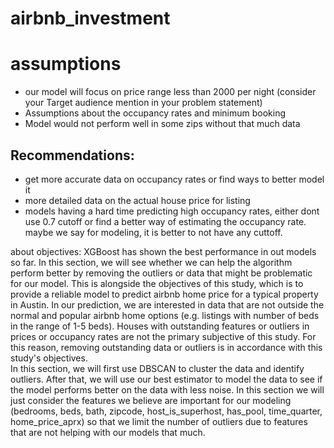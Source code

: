 # airbnb_investment

# assumptions 

- our model will focus on price range less than 2000 per night (consider your Target audience mention in your problem statement)
- Assumptions about the occupancy rates and minimum booking
- Model would not perform well in some zips without that much data

## Recommendations:
- get more accurate data on occupancy rates or find ways to better model it
- more detailed data on the actual house price for listing 
- models having a hard time predicting high occupancy rates, either dont use 0.7 cutoff or find a better way of estimating the occupancy rate. maybe we say for modeling, it is better to not have any cuttoff. 

about objectives:
XGBoost has shown the best performance in out models so far. In this section, we will see whether we can help the algorithm perform better by removing the outliers or data that might be problematic for our model. This is alongside the objectives of this study, which is to provide a reliable model to predict airbnb home price for a typical property in Austin. In our prediction, we are interested in data that are not outside the normal and popular airbnb home options (e.g. listings with number of beds in the range of 1-5 beds). Houses with outstanding features or outliers in prices or occupancy rates are not the primary subjective of this study. For this reason, removing outstanding data or outliers is in accordance with this study's objectives.  
In this section, we will first use DBSCAN to cluster the data and identify outliers. After that, we will use our best estimator to model the data to see if the model performs better on the data with less noise. In this section we will just consider the features we believe are important for our modeling (bedrooms, beds, bath, zipcode, host_is_superhost, has_pool, time_quarter, home_price_aprx) so that we limit the number of outliers due to features that are not helping with our models that much.  
